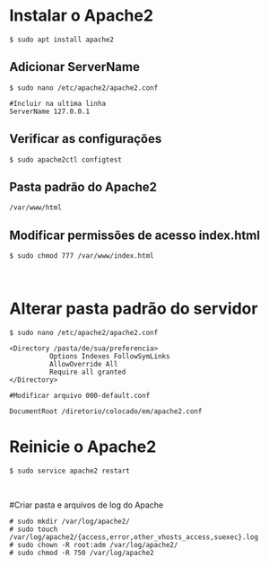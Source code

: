 # Instalar o Apache2
    $ sudo apt install apache2

## Adicionar ServerName
    $ sudo nano /etc/apache2/apache2.conf
    
    #Incluir na ultima linha
    ServerName 127.0.0.1

## Verificar as configurações 
    $ sudo apache2ctl configtest

## Pasta padrão do Apache2
    /var/www/html

## Modificar permissões de acesso **index.html**
    $ sudo chmod 777 /var/www/index.html

&nbsp;

# Alterar pasta padrão do servidor
    $ sudo nano /etc/apache2/apache2.conf

    <Directory /pasta/de/sua/preferencia>
              Options Indexes FollowSymLinks
              AllowOverride All
              Require all granted
    </Directory>

    #Modificar arquivo 000-default.conf

    DocumentRoot /diretorio/colocado/em/apache2.conf

# Reinicie o Apache2
    $ sudo service apache2 restart

&nbsp;

#Criar pasta e arquivos de log do Apache
```
# sudo mkdir /var/log/apache2/
# sudo touch /var/log/apache2/{access,error,other_vhosts_access,suexec}.log
# sudo chown -R root:adm /var/log/apache2/
# sudo chmod -R 750 /var/log/apache2
```